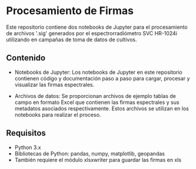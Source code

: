 # Procesamiento de Firmas

Este repositorio contiene dos notebooks de Jupyter para el procesamiento de archivos '.sig' generados por el espectrorradiómetro SVC HR-1024i utilizando en campañas de toma de datos de cultivos.

## Contenido

- Notebooks de Jupyter: Los notebooks de Jupyter en este repositorio contienen código y documentación paso a paso para cargar, procesar y visualizar las firmas espectrales.

- Archivos de datos: Se proporcionan archivos de ejemplo tablas de campo en formato Excel que contienen las firmas espectrales y sus metadatos asociados respectivamente. Estos archivos se utilizan en los notebooks para realizar el proceso.

## Requisitos

- Python 3.x
- Bibliotecas de Python: pandas, numpy, matplotlib, geopandas
- También requiere el módulo xlsxwriter para guardar las firmas en xls
